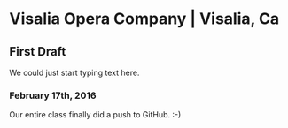 # Visalia Opera Company | Visalia, Ca
## First Draft
<p>We could just start typing text here.</p>

### February 17th, 2016
<p>Our entire class finally did a push to GitHub. :-)</p>
